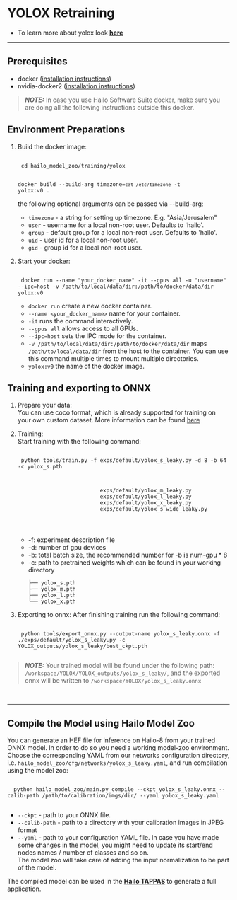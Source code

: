 
# YOLOX Retraining
* To learn more about yolox look [**here**](https://github.com/hailo-ai/YOLOX)
---

## Prerequisites
  * docker ([installation instructions](https://docs.docker.com/engine/install/ubuntu/))
  * nvidia-docker2 ([installation instructions](https://docs.nvidia.com/datacenter/cloud-native/container-toolkit/install-guide.html))
  > **_NOTE:_**  In case you use Hailo Software Suite docker, make sure you are doing all the following instructions outside this docker.
## Environment Preparations
  1. Build the docker image:
      
      <code stage="docker_build">
      cd <span val="dockerfile_path">hailo_model_zoo/training/yolox</span>

      docker build --build-arg timezone=`cat /etc/timezone` -t yolox:v0 .
      </code>
      
      the following optional arguments can be   passed via --build-arg:
      
      - `timezone` - a string for setting up   timezone. E.g. "Asia/Jerusalem"
      - `user` - username for a local non-root   user. Defaults to 'hailo'.
      - `group` - default group for a local   non-root user. Defaults to 'hailo'.
      - `uid` - user id for a local non-root user.
      - `gid` - group id for a local non-root user.

  2. Start your docker:

      <code stage="docker_run">
      docker run <span val="replace_none">--name "your_docker_name"</span> -it --gpus all <span val="replace_none">-u "username"</span> --ipc=host -v <span val="local_vol_path">/path/to/local/data/dir</span>:<span val="docker_vol_path">/path/to/docker/data/dir</span> yolox:v0
      </code>

      - `docker run` create a new docker container.
      - `--name <your_docker_name>` name for your container.
      - `-it` runs the command interactively.
      - `--gpus all` allows access to all GPUs.
      - `--ipc=host` sets the IPC mode for the container.
      - `-v /path/to/local/data/dir:/path/to/docker/data/dir` maps `/path/to/local/data/dir` from the host to the container. You can use this command multiple times to mount multiple directories.
      - `yolox:v0` the name of the docker image.

## Training and exporting to ONNX
1. Prepare your data: <br>
    You can use coco format, which is already supported for training on your own custom dataset. More information can be found [here](https://github.com/hailo-ai/YOLOX/blob/main/docs/train_custom_data.md)

2. Training: <br>
    Start training with the following command:
    
    <code stage="retrain">
    python tools/train.py -f exps/default/yolox_s_leaky.py -d <span val=gpu_num>8</span> -b <span val="batch_size">64</span> -c yolox_s.pth
                             <pre><span val="replace_none">
                             exps/default/yolox_m_leaky.py
                             exps/default/yolox_l_leaky.py
                             exps/default/yolox_x_leaky.py
                             exps/default/yolox_s_wide_leaky.py
                             </span></pre>
    </code>

    * -f: experiment description file
    * -d: number of gpu devices
    * -b: total batch size, the recommended number for -b is num-gpu * 8
    * -c: path to pretrained weights which can be found in your working directory
      ```
      ├── yolox_s.pth
      ├── yolox_m.pth
      ├── yolox_l.pth
      └── yolox_x.pth
      ```

3. Exporting to onnx:
    After finishing training run the following command:
    
    <code stage="export">
    python tools/export_onnx.py --output-name yolox_s_leaky.onnx -f ./exps/default/yolox_s_leaky.py -c YOLOX_outputs/yolox_s_leaky/best_ckpt.pth
    </code>

  > **_NOTE:_**  Your trained model will be found under the following path: <code>/workspace/YOLOX/YOLOX_outputs/yolox_s_leaky/</code>, and the exported onnx will be written to <code>/workspace/YOLOX/yolox_s_leaky.onnx</code>

<br>

---

## Compile the Model using Hailo Model Zoo
You can generate an HEF file for inference on Hailo-8 from your trained ONNX model.
In order to do so you need a working model-zoo environment.
Choose the corresponding YAML from our networks configuration directory, i.e. <code>hailo_model_zoo/cfg/networks/yolox_s_leaky.yaml</code>, and run compilation using the model zoo:  
  
  <code stage="compile">
  python <span val="mz_main_path">hailo_model_zoo/main.py</span> compile --ckpt <span val="local_path_to_onnx">yolox_s_leaky.onnx</span> --calib-path <span val="calib_set_path">/path/to/calibration/imgs/dir/</span> --yaml <span val="yaml_file_path">yolox_s_leaky.yaml</span>
  </code>

  * <code>--ckpt</code> - path to your ONNX file.
  * <code>--calib-path</code> - path to a directory with your calibration images in JPEG format
  * <code>--yaml</code> - path to your configuration YAML file. In case you have made some changes in the model, you might need to update its start/end nodes names / number of classes and so on.  <br>
  The model zoo will take care of adding the input normalization to be part of the model.

The compiled model can be used in the [**Hailo TAPPAS**](https://hailo.ai/developer-zone/tappas-apps-toolkit/) to generate a full application.

